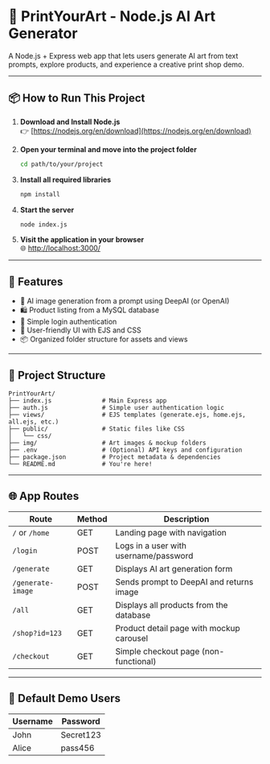 # 🎨 PrintYourArt - Node.js AI Art Generator

A Node.js + Express web app that lets users generate AI art from text prompts, explore products, and experience a creative print shop demo.

---

## 📦 How to Run This Project

1. **Download and Install Node.js**  
   👉 [https://nodejs.org/en/download](https://nodejs.org/en/download)

2. **Open your terminal and move into the project folder**  
   ```bash
   cd path/to/your/project
   ```

3. **Install all required libraries**  
   ```bash
   npm install
   ```

4. **Start the server**  
   ```bash
   node index.js
   ```

5. **Visit the application in your browser**  
   🌐 [http://localhost:3000/](http://localhost:3000/)

---

## 🚀 Features

- 🧠 AI image generation from a prompt using DeepAI (or OpenAI)
- 🛍️ Product listing from a MySQL database
- 🔐 Simple login authentication
- 🎨 User-friendly UI with EJS and CSS
- 📦 Organized folder structure for assets and views

---

## 📁 Project Structure

```
PrintYourArt/
├── index.js              # Main Express app
├── auth.js               # Simple user authentication logic
├── views/                # EJS templates (generate.ejs, home.ejs, all.ejs, etc.)
├── public/               # Static files like CSS
│   └── css/
├── img/                  # Art images & mockup folders
├── .env                  # (Optional) API keys and configuration
├── package.json          # Project metadata & dependencies
└── README.md             # You're here!
```

---

## 🌐 App Routes

| Route              | Method | Description                                |
|-------------------|--------|--------------------------------------------|
| `/` or `/home`     | GET    | Landing page with navigation               |
| `/login`           | POST   | Logs in a user with username/password      |
| `/generate`        | GET    | Displays AI art generation form            |
| `/generate-image`  | POST   | Sends prompt to DeepAI and returns image   |
| `/all`             | GET    | Displays all products from the database    |
| `/shop?id=123`     | GET    | Product detail page with mockup carousel   |
| `/checkout`        | GET    | Simple checkout page (non-functional)      |

---

## 🔐 Default Demo Users

| Username | Password   |
|----------|------------|
| John     | Secret123  |
| Alice    | pass456    |


